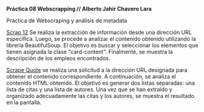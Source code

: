 **Práctica 08 Webscrapping // Alberto Jahir Chavero Lara**

Práctica de Webscraping y análisis de metadata

[Scrap 12](./scrap12.py) Se realiza la extracción de información desde una dirección URL específica. Luego, se procede a analizar el contenido obtenido utilizando la librería BeautifulSoup. El objetivo es buscar y seleccionar los elementos que tienen asignada la clase "card-content". Finalmente, se muestra la descripción de los empleos encontrados.

[Scrape Quote](./scrape_quote.py)  se realiza una solicitud a la dirección URL designada para obtener el contenido correspondiente. A continuación, se analiza el contenido HTML obtenido. El objetivo es generar dos listas separadas: una lista de citas y una lista de autores. Una vez que se han extraído y organizado adecuadamente las citas y los autores, se muestra el resultado en la pantalla.

